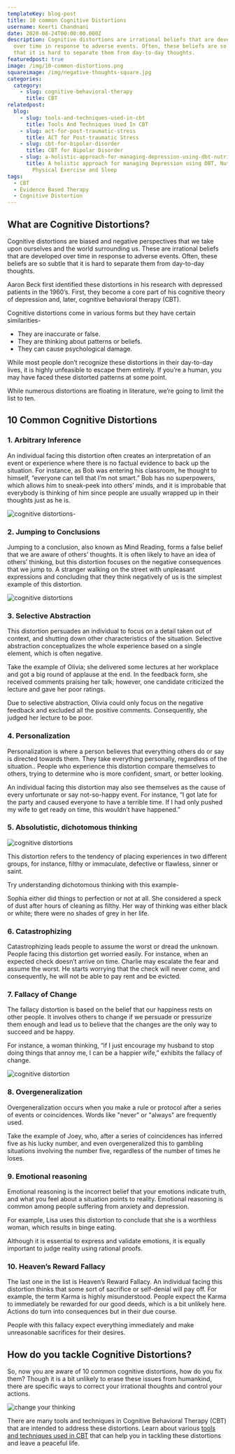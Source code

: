 ```yaml
---
templateKey: blog-post
title: 10 common Cognitive Distortions
username: Keerti Chandnani
date: 2020-08-24T00:00:00.000Z
description: Cognitive distortions are irrational beliefs that are developed
  over time in response to adverse events. Often, these beliefs are so subtle
  that it is hard to separate them from day-to-day thoughts.
featuredpost: true
image: /img/10-common-distortions.png
squareimage: /img/negative-thoughts-square.jpg
categories:
  category:
    - slug: cognitive-behavioral-therapy
      title: CBT
relatedpost:
  blog:
    - slug: tools-and-techniques-used-in-cbt
      title: Tools And Techniques Used In CBT
    - slug: act-for-post-traumatic-stress
      title: ACT for Post-traumatic Stress
    - slug: cbt-for-bipolar-disorder
      title: CBT for Bipolar Disorder
    - slug: a-holistic-approach-for-managing-depression-using-dbt-nutrition-hrv-and-physical-exercise
      title: A holistic approach for managing Depression using DBT, Nutrition, HRV,
        Physical Exercise and Sleep
tags:
  - CBT
  - Evidence Based Therapy
  - Cognitive Distortion
---
```

<!--StartFragment-->

## What are Cognitive Distortions?

Cognitive distortions are biased and negative perspectives that we take upon ourselves and the world surrounding us. These are irrational beliefs that are developed over time in response to adverse events. Often, these beliefs are so subtle that it is hard to separate them from day-to-day thoughts.

Aaron Beck first identified these distortions in his research with depressed patients in the 1960’s. First, they become a core part of his cognitive theory of depression and, later, cognitive behavioral therapy (CBT).

Cognitive distortions come in various forms but they have certain similarities-

* They are inaccurate or false.
* They are thinking about patterns or beliefs.
* They can cause psychological damage.

While most people don’t recognize these distortions in their day-to-day lives, it is highly unfeasible to escape them entirely. If you’re a human, you may have faced these distorted patterns at some point.

While numerous distortions are floating in literature, we’re going to limit the list to ten.

## 10 Common Cognitive Distortions

### 1. Arbitrary Inference

An individual facing this distortion often creates an interpretation of an event or experience where there is no factual evidence to back up the situation. For instance, as Bob was entering his classroom, he thought to himself, “everyone can tell that I’m not smart.” Bob has no superpowers, which allows him to sneak-peek into others’ minds, and it is improbable that everybody is thinking of him since people are usually wrapped up in their thoughts just as he is.

![cognitive distortions- ](/img/classroom.jpg "cognitive distortions")

### 2. Jumping to Conclusions

Jumping to a conclusion, also known as Mind Reading, forms a false belief that we are aware of others’ thoughts. It is often likely to have an idea of others’ thinking, but this distortion focuses on the negative consequences that we jump to. A stranger walking on the street with unpleasant expressions and concluding that they think negatively of us is the simplest example of this distortion.

![cognitive distortions](/img/walking-on-street.jpg "cognitive distortions")

### 3. Selective Abstraction

This distortion persuades an individual to focus on a detail taken out of context, and shutting down other characteristics of the situation. Selective abstraction conceptualizes the whole experience based on a single element, which is often negative.

Take the example of Olivia; she delivered some lectures at her workplace and got a big round of applause at the end. In the feedback form, she received comments praising her talk; however, one candidate criticized the lecture and gave her poor ratings.

Due to selective abstraction, Olivia could only focus on the negative feedback and excluded all the positive comments. Consequently, she judged her lecture to be poor.

### 4. Personalization

Personalization is where a person believes that everything others do or say is directed towards them. They take everything personally, regardless of the situation.. People who experience this distortion compare themselves to others, trying to determine who is more confident, smart, or better looking.

An individual facing this distortion may also see themselves as the cause of every unfortunate or say not-so-happy event. For instance, “I got late for the party and caused everyone to have a terrible time. If I had only pushed my wife to get ready on time, this wouldn’t have happened.”

### 5. Absolutistic, dichotomous thinking

![cognitive distortions](/img/black-and-white.jpg "cognitive distortions")

This distortion refers to the tendency of placing experiences in two different groups, for instance, filthy or immaculate, defective or flawless, sinner or saint.

Try understanding dichotomous thinking with this example-

Sophia either did things to perfection or not at all. She considered a speck of dust after hours of cleaning as filthy. Her way of thinking was either black or white; there were no shades of grey in her life.

### 6. Catastrophizing

Catastrophizing leads people to assume the worst or dread the unknown. People facing this distortion get worried easily. For instance, when an expected check doesn’t arrive on time. Charlie may escalate the fear and assume the worst. He starts worrying that the check will never come, and consequently, he will not be able to pay rent and be evicted.

### 7. Fallacy of Change

The fallacy distortion is based on the belief that our happiness rests on other people. It involves others to change if we persuade or pressurize them enough and lead us to believe that the changes are the only way to succeed and be happy.

For instance, a woman thinking, “if I just encourage my husband to stop doing things that annoy me, I can be a happier wife,” exhibits the fallacy of change.

![cognitive distortion](/img/couple-fight.jpeg "cognitive distortion")

### 8. Overgeneralization

Overgeneralization occurs when you make a rule or protocol after a series of events or coincidences. Words like "never" or "always" are frequently used.

Take the example of Joey, who, after a series of coincidences has inferred five as his lucky number, and even overgeneralized this to gambling situations involving the number five, regardless of the number of times he loses.

### 9. Emotional reasoning

Emotional reasoning is the incorrect belief that your emotions indicate truth, and what you feel about a situation points to reality. Emotional reasoning is common among people suffering from anxiety and depression.

For example, Lisa uses this distortion to conclude that she is a worthless woman, which results in binge eating.

Although it is essential to express and validate emotions, it is equally important to judge reality using rational proofs.

### 10. Heaven’s Reward Fallacy

The last one in the list is Heaven’s Reward Fallacy. An individual facing this distortion thinks that some sort of sacrifice or self-denial will pay off. For example, the term Karma is highly misunderstood. People expect the Karma to immediately be rewarded for our good deeds, which is a bit unlikely here. Actions do turn into consequences but in their due course.

People with this fallacy expect everything immediately and make unreasonable sacrifices for their desires.

## How do you tackle Cognitive Distortions?

So, now you are aware of 10 common cognitive distortions, how do you fix them? Though it is a bit unlikely to erase these issues from humankind, there are specific ways to correct your irrational thoughts and control your actions.

![change your thinking](/img/think-differently.jpg "CBT Techniques")

There are many tools and techniques in Cognitive Behavioral Therapy (CBT) that are intended to address these distortions. Learn about various [tools and techniques used in CBT](https://www.swasth.co/blog/tools-and-techniques-used-in-cbt/) that can help you in tackling these distortions and leave a peaceful life.

<!--EndFragment-->